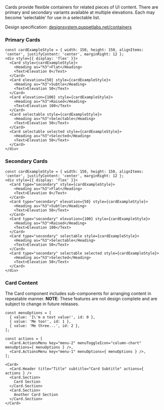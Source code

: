 Cards provide flexible containers for related pieces of UI content. There are primary and secondary variants available at multiple elevations. Each may become 'selectable' for use in a selectable list.

Design specification: <a href="http://designsystem.puppetlabs.net/containers" target="_top">designsystem.puppetlabs.net/containers</a>

### Primary Cards

```
const cardExampleStyle = { width: 150, height: 150, alignItems: 'center', justifyContent: 'center', marginRight: 12 };
<div style={{ display: 'flex' }}>
  <Card style={cardExampleStyle}>
    <Heading as="h3">Flat</Heading>
    <Text>Elevation 0</Text>
  </Card>
  <Card elevation={50} style={cardExampleStyle}>
    <Heading as="h3">Subtle</Heading>
    <Text>Elevation 50</Text>
  </Card>
  <Card elevation={100} style={cardExampleStyle}>
    <Heading as="h3">Raised</Heading>
    <Text>Elevation 100</Text>
  </Card>
  <Card selectable style={cardExampleStyle}>
    <Heading as="h3">Selectable</Heading>
    <Text>Elevation 50</Text>
  </Card>
  <Card selectable selected style={cardExampleStyle}>
    <Heading as="h3">Selected</Heading>
    <Text>Elevation 50</Text>
  </Card>
</div>
```

### Secondary Cards

```
const cardExampleStyle = { width: 150, height: 150, alignItems: 'center', justifyContent: 'center', marginRight: 12 };
<div style={{ display: 'flex' }}>
  <Card type="secondary" style={cardExampleStyle}>
    <Heading as="h3">Flat</Heading>
    <Text>Elevation 0</Text>
  </Card>
  <Card type="secondary" elevation={50} style={cardExampleStyle}>
    <Heading as="h3">Subtle</Heading>
    <Text>Elevation 50</Text>
  </Card>
  <Card type="secondary" elevation={100} style={cardExampleStyle}>
    <Heading as="h3">Raised</Heading>
    <Text>Elevation 100</Text>
  </Card>
  <Card type="secondary" selectable style={cardExampleStyle}>
    <Heading as="h3">Selectable</Heading>
    <Text>Elevation 50</Text>
  </Card>
  <Card type="secondary" selectable selected style={cardExampleStyle}>
    <Heading as="h3">Selected</Heading>
    <Text>Elevation 50</Text>
  </Card>
</div>
```

### Card Content

The Card component includes sub-components for arranging content in repeatable manner. **NOTE**: These features are not design complete and are subject to change in future releases.

```
const menuOptions = [
  { value: 'I\'m a test value!', id: 0 },
  { value: 'Me too!', id: 1 },
  { value: 'Me three...', id: 2 },
];

const actions = [
  <Card.ActionsMenu key="menu-2" menuToggleIcon="column-chart" menuOptions={ menuOptions } />,
  <Card.ActionsMenu key="menu-1" menuOptions={ menuOptions } />,
];

<Card>
  <Card.Header title="Title" subtitle="Card Subtitle" actions={ actions } />
  <Card.Section>
    Card Section
  </Card.Section>
  <Card.Section>
    Another Card Section
  </Card.Section>
</Card>
```
